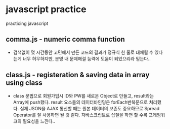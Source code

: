 # javascript practice

practicing javascript

## comma.js - numeric comma function

- 검색없이 몇 시간동안 고민해서 만든 코드의 결과가 정규식 한 줄로 대체될 수 있다는게 너무 허무하지만, 분명 내 문제해결 능력에 도움이 되었으리라 믿는다..

## class.js - registeration & saving data in array using class

- class 문법으로 회원가입시 ID와 PW를 새로운 Object로 만들고, result라는 Array에 push했다. result 요소들의 데이터바인딩은 forEach반복문으로 처리했다. 실제 JSON을 AJAX 통신할 때는 뭔본 데이터의 보존도 중요하므로 Spread Operator를 잘 사용하면 될 것 같다. 자바스크립트로 삽질을 하면 할 수록 프레임워크의 필요성을 느낀다..
